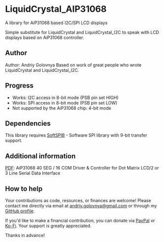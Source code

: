 # LiquidCrystal_AIP31068

A library for AiP31068 based I2C/SPI LCD displays

Simple substitute for LiquidCrystal and LiquidCrystal_I2C to speak with LCD displays based on AiP31068 controller.

## Author

Author: Andriy Golovnya
Based on work of great people who wrote LiquidCrystal and LiquidCrystal_I2C.

## Progress

 - Works: I2C access in 8-bit mode (PSB pin set HIGH)
 - Works: SPI access in 8-bit mode (PSB pin set LOW)
 - Not supported by the AiP31068 chip: 4-bit mode

## Dependencies

This library requires [SoftSPIB](https://github.com/red-scorp/SoftSPIB) - Software SPI library with 9-bit transfer support.

## Additional information

[PDF](http://www.newhavendisplay.com/appnotes/datasheets/LCDs/AiP31068.pdf): AiP31068 40 SEG / 16 COM Driver & Controller for Dot Matrix LCD/2 or 3 Line Serial Data Interface

## How to help

Your contributions as code, resources, or finances are welcome! Please contact me directly via email at andriy.golovnya@gmail.com or through my [GitHub profile](https://github.com/red-scorp).

If you'd like to make a financial contribution, you can donate via [PayPal](http://paypal.me/redscorp) or [Ko-Fi](http://ko-fi.com/redscorp). Your support is greatly appreciated.

Thanks in advance!
